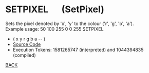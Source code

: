 # SETPIXEL &emsp; (SetPixel)
Sets the pixel denoted by 'x', 'y' to the colour ('r', 'g', 'b', 'a').<br/>Example usage: 50 100 255 0 0 255 SETPIXEL
* ( x y r g b a -- )
* [Source Code](../words/graphics/SetPixel.cs)
* Execution Tokens: 1581265747 (interpreted) and 1044394835 (compiled)


[BACK](builtins.md#SetPixel)
